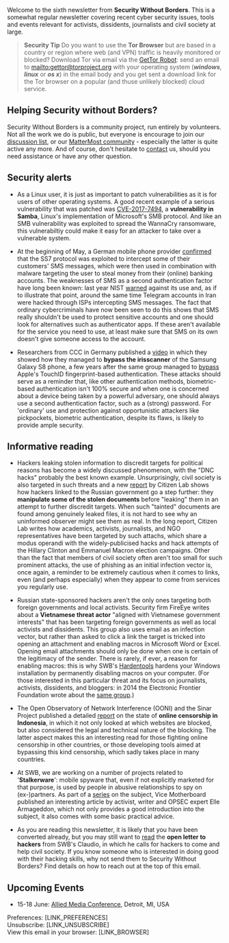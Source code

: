 Welcome to the sixth newsletter from **Security Without Borders**. This is a somewhat regular newsletter covering recent cyber security issues, tools and events relevant for activists, dissidents, journalists and civil society at large.

> **Security Tip** Do you want to use the **Tor Browser** but are based in a country or region where web (and VPN) traffic is heavily monitored or blocked? Download Tor via email via the [GetTor Robot](https://www.torproject.org/projects/gettor): send an email to [mailto:gettor@torproject.org](gettor@torproject.org) with your operating system (***windows***, ***linux*** or ***os x***) in the email body and you get sent a download link for the Tor browser on a popular (and thuse unlikely blocked) cloud service.

## Helping Security without Borders?

Security Without Borders is a community project, run entirely by volunteers. Not all the work we do is public, but everyone is encourage to join our [discussion list](https://lists.securitywithoutborders.org/mailman/listinfo/swb-public), or our [MatterMost community](https://chat.securitywithoutborders.org/community/channels/againststalkerware) - especially the latter is quite active any more. And of course, don't hesitate to [contact](mailto:info@securitywithoutborders.org) us, should you need assistance or have any other question.

## Security alerts

- As a Linux user, it is just as important to patch vulnerabilities as it is for users of other operating systems. A good recent example of a serious vulnerability that was patched was [CVE-2017-7494](https://arstechnica.com/security/2017/05/a-wormable-code-execution-bug-has-lurked-in-samba-for-7-years-patch-now/), a **vulnerability in Samba**, Linux's implementation of Microsoft's SMB protocol. And like an SMB vulnerability was exploited to spread the WannaCry ransomware, this vulnerabiltiy could make it easy for an attacker to take over a vulnerable system.

- At the beginning of May, a German mobile phone provider [confirmed](https://www.theregister.co.uk/2017/05/03/hackers_fire_up_ss7_flaw/) that the SS7 protocol was exploited to intercept some of their customers' SMS messages, which were then used in combination with malware targeting the user to steal money from their (online) banking accounts. The weaknesses of SMS as a second authentication factor have long been known: last year NIST [warned](https://pages.nist.gov/800-63-3/sp800-63b.html) against its use and, as if to illustrate that point, around the same time Telegram accounts in Iran were hacked through ISPs intercepting SMS messages. The fact that ordinary cybercriminals have now been seen to do this shows that SMS really shouldn't be used to protect sensitive accounts and one should look for alternatives such as authenticator apps. If these aren't available for the service you need to use, at least make sure that SMS on its own doesn't give someone access to the account.

- Researchers from CCC in Germany published a [video](https://media.ccc.de/v/biometrie-s8-iris-en#video&t=51) in which they showed how they managed to **bypass the irisscanner** of the Samsung Galaxy S8 phone, a few years after the same group managed to [bypass](https://www.ccc.de/en/updates/2013/ccc-breaks-apple-touchid) Apple's TouchID fingerprint-based authentication. These attacks should serve as a reminder that, like other authentication methods, biometric-based authentication isn't 100% secure and when one is concerned about a device being taken by a powerful adversary, one should always use a second authentication factor, such as a (strong) password. For 'ordinary' use and protection against opportunistic attackers like pickpockets, biometric authentication, despite its flaws, is likely to provide ample security.

## Informative reading

- Hackers leaking stolen information to discredit targets for political reasons has become a widely discussed phenomenon, with the "DNC hacks" probably the best known example. Unsurprisingly, civil society is also targeted in such threats and a new [report](https://citizenlab.org/2017/05/tainted-leaks-disinformation-phish/) by Citizen Lab shows how hackers linked to the Russian government go a step further: they **manipulate some of the stolen documents** before "leaking" them in an attempt to further discredit targets. When such "tainted" documents are found among genuinely leaked files, it is not hard to see why an uninformed observer might see them as real.
In the long report, Citizen Lab writes how academics, activists, journalists, and NGO representatives have been targeted by such attachs, which share a modus operandi with the widely-publicised hacks and hack attempts of the Hillary Clinton and Emmanuel Macron election campaigns. Other than the fact that members of civil society often aren't too small for such prominent attacks, the use of phishing as an initial infection vector is, once again, a reminder to be extremely cautious when it comes to links, even (and perhaps especially) when they appear to come from services you regularly use.

- Russian state-sponsored hackers aren't the only ones targeting both foreign governments and local activists. Security firm FireEye writes about a **Vietnamese threat actor** "aligned with Vietnamese government interests" that has been targeting foreign governments as well as local activists and dissidents. This group also uses email as an infection vector, but rather than asked to click a link the target is tricked into opening an attachment and enabling macros in Microsoft Word or Excel. Opening email attachments should only be done when one is certain of the legitimacy of the sender. There is rarely, if ever, a reason for enabling macros: this is why SWB's [Hardentools](https://github.com/securitywithoutborders/hardentools) hardens your Windows installation by permanently disabling macros on your computer.
(For those interested in this particular threat and its focus on journalists, activists, dissidents, and bloggers: in 2014 the Electronic Frontier Foundation wrote about the [same group](https://www.eff.org/deeplinks/2014/01/vietnamese-malware-gets-personal).)

- The Open Observatory of Network Interference (OONI) and the Sinar Project published a detailed [report](https://ooni.torproject.org/post/indonesia-internet-censorship/) on the state of **online censorship in Indonesia**, in which it not only looked at which websites are blocked, but also considered the legal and technical nature of the blocking. The latter aspect makes this an interesting read for those fighting online censorship in other countries, or those developing tools aimed at bypassing this kind censorship, which sadly takes place in many countries.

- At SWB, we are working on a number of projects related to '**Stalkerware**': mobile spyware that, even if not explicitly marketed for that purpose, is used by people in abusive relationships to spy on (ex-)partners. As part of a [series](https://motherboard.vice.com/en_us/topic/when-spies-come-home) on the subject, Vice Motherboard published an interesting article by activist, writer and OPSEC expert Elle Armageddon, which not only provides a good introduction into the subject, it also comes with some basic practical advice.

- As you are reading this newsletter, it is likely that you have been converted already, but you may still want to [read](http://limn.it/what-is-to-be-hacked/) the **open letter to hackers** from SWB's Claudio, in which he calls for hackers to come and help civil society. If you know someone who is interested in doing good with their hacking skills, why not send them to Security Without Borders? Find details on how to reach out at the top of this email.

## Upcoming Events

- 15-18 June: [Allied Media Conference](https://www.alliedmedia.org/amc), Detroit, MI, USA

Preferences: [LINK_PREFERENCES]  
Unsubscribe: [LINK_UNSUBSCRIBE]  
View this email in your browser: [LINK_BROWSER]
